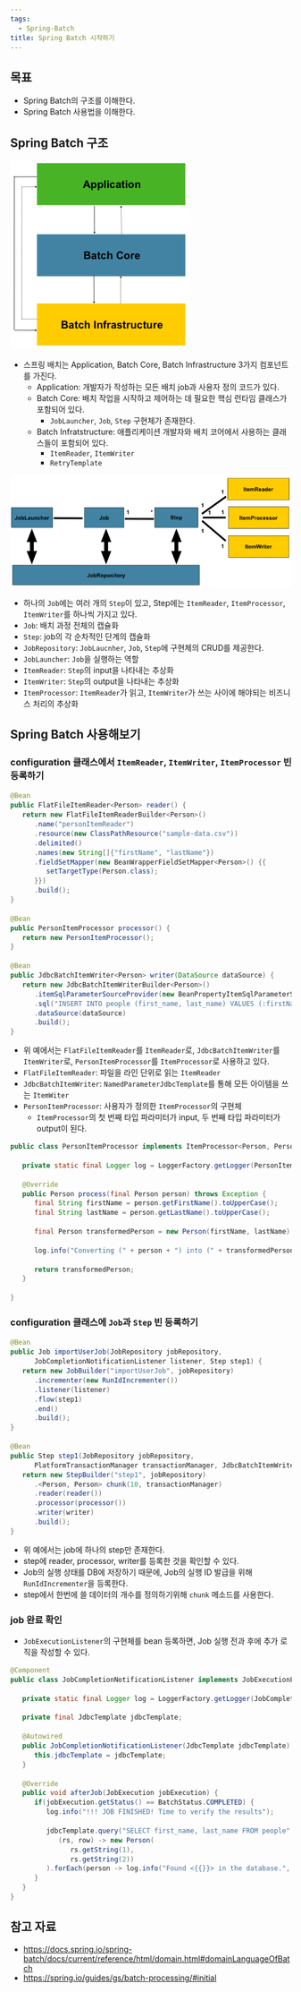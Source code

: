 ```yaml
---
tags:
  - Spring-Batch
title: Spring Batch 시작하기
---
```



## 목표

- Spring Batch의 구조를 이해한다.
- Spring Batch 사용법을 이해한다.

## Spring Batch 구조

![](assets/Pasted%20image%2020230331175417.png)

- 스프링 배치는 Application, Batch Core, Batch Infrastructure 3가지 컴포넌트를 가진다.
	- Application: 개발자가 작성하는 모든 배치 job과 사용자 정의 코드가 있다.
	- Batch Core: 배치 작업을 시작하고 제어하는 데 필요한 핵심 런타임 클래스가 포함되어 있다.
		- `JobLauncher`, `Job`, `Step` 구현체가 존재한다.
	- Batch Infratstructure: 애플리케이션 개발자와 배치 코어에서 사용하는 클래스들이 포함되어 있다.
		- `ItemReader`, `ItemWriter`
		- `RetryTemplate`

![](assets/Pasted%20image%2020230331182235.png)

- 하나의 `Job`에는 여러 개의 `Step`이 있고, Step에는 `ItemReader`, `ItemProcessor`, `ItemWriter`를 하나씩 가지고 있다.
- `Job`: 배치 과정 전체의 캡슐화
- `Step`: job의 각 순차적인 단계의 캡슐화
- `JobRepository`: `JobLaucnher`, `Job`, `Step`에 구현체의 CRUD를 제공한다.
- `JobLauncher`: `Job`을 실행하는 역할
- `ItemReader`: `Step`의 input을 나타내는 추상화
- `ItemWriter`: `Step`의 output을 나타내는 추상화
- `ItemProcessor`: `ItemReader`가 읽고, `ItemWriter`가 쓰는 사이에 해야되는 비즈니스 처리의 추상화

## Spring Batch 사용해보기

### configuration 클래스에서 `ItemReader`, `ItemWriter`, `ItemProcessor` 빈 등록하기

```java
@Bean  
public FlatFileItemReader<Person> reader() {  
   return new FlatFileItemReaderBuilder<Person>()  
      .name("personItemReader")  
      .resource(new ClassPathResource("sample-data.csv"))  
      .delimited()  
      .names(new String[]{"firstName", "lastName"})  
      .fieldSetMapper(new BeanWrapperFieldSetMapper<Person>() {{  
         setTargetType(Person.class);  
      }})  
      .build();  
}  
  
@Bean  
public PersonItemProcessor processor() {  
   return new PersonItemProcessor();  
}  
  
@Bean  
public JdbcBatchItemWriter<Person> writer(DataSource dataSource) {  
   return new JdbcBatchItemWriterBuilder<Person>()  
      .itemSqlParameterSourceProvider(new BeanPropertyItemSqlParameterSourceProvider<>())  
      .sql("INSERT INTO people (first_name, last_name) VALUES (:firstName, :lastName)")  
      .dataSource(dataSource)  
      .build();  
}
```

- 위 예에서는 `FlatFileItemReader`를 `ItemReader`로, `JdbcBatchItemWriter`를 `ItemWriter`로, `PersonItemProcessor`를 `ItemProcessor`로 사용하고 있다.
- `FlatFileItemReader`: 파일을 라인 단위로 읽는 `ItemReader`
- `JdbcBatchItemWriter`: `NamedParameterJdbcTemplate`를 통해 모든 아이템을 쓰는 `ItemWiter`
- `PersonItemProcessor`: 사용자가 정의한 `ItemProcessor`의 구현체
	- `ItemProcessor`의 첫 번째 타입 파라미터가 input, 두 번째 타입 파라미터가 output이 된다.

```java
public class PersonItemProcessor implements ItemProcessor<Person, Person> {  
  
   private static final Logger log = LoggerFactory.getLogger(PersonItemProcessor.class);  
  
   @Override  
   public Person process(final Person person) throws Exception {  
      final String firstName = person.getFirstName().toUpperCase();  
      final String lastName = person.getLastName().toUpperCase();  
  
      final Person transformedPerson = new Person(firstName, lastName);  
  
      log.info("Converting (" + person + ") into (" + transformedPerson + ")");  
  
      return transformedPerson;  
   }  
  
}
```

### configuration 클래스에 `Job`과 `Step` 빈 등록하기

```java
@Bean  
public Job importUserJob(JobRepository jobRepository,  
      JobCompletionNotificationListener listener, Step step1) {  
   return new JobBuilder("importUserJob", jobRepository)  
      .incrementer(new RunIdIncrementer())  
      .listener(listener)  
      .flow(step1)  
      .end()  
      .build();  
}  
  
@Bean  
public Step step1(JobRepository jobRepository,  
      PlatformTransactionManager transactionManager, JdbcBatchItemWriter<Person> writer) {  
   return new StepBuilder("step1", jobRepository)  
      .<Person, Person> chunk(10, transactionManager)  
      .reader(reader())  
      .processor(processor())  
      .writer(writer)  
      .build();  
}
```

- 위 예에서는 job에 하나의 step만 존재한다.
- step에 reader, processor, writer를 등록한 것을 확인할 수 있다.
- Job의 실행 상태를 DB에 저장하기 때문에, Job의 실행 ID 발급을 위해 `RunIdIncrementer`을 등록한다.
- step에서 한번에 쓸 데이터의 개수를 정의하기위해 `chunk` 메소드를 사용한다.

### job 완료 확인

- `JobExecutionListener`의 구현체를 bean 등록하면, Job 실행 전과 후에 추가 로직을 작성할 수 있다.

```java
@Component  
public class JobCompletionNotificationListener implements JobExecutionListener {  
  
   private static final Logger log = LoggerFactory.getLogger(JobCompletionNotificationListener.class);  
  
   private final JdbcTemplate jdbcTemplate;  
  
   @Autowired  
   public JobCompletionNotificationListener(JdbcTemplate jdbcTemplate) {  
      this.jdbcTemplate = jdbcTemplate;  
   }  
  
   @Override  
   public void afterJob(JobExecution jobExecution) {  
      if(jobExecution.getStatus() == BatchStatus.COMPLETED) {  
         log.info("!!! JOB FINISHED! Time to verify the results");  
  
         jdbcTemplate.query("SELECT first_name, last_name FROM people",  
            (rs, row) -> new Person(  
               rs.getString(1),  
               rs.getString(2))  
         ).forEach(person -> log.info("Found <{{}}> in the database.", person));  
      }  
   }  
}
```

## 참고 자료

- https://docs.spring.io/spring-batch/docs/current/reference/html/domain.html#domainLanguageOfBatch
- https://spring.io/guides/gs/batch-processing/#initial
